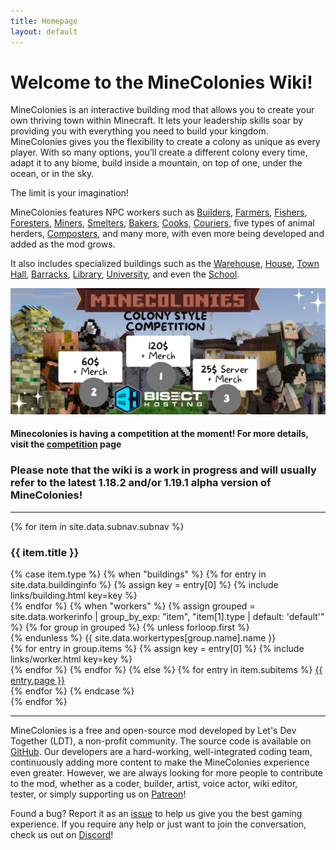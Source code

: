 ```yaml
---
title: Homepage
layout: default
---
```

# Welcome to the MineColonies Wiki!

MineColonies is an interactive building mod that allows you to create your own thriving town within Minecraft. It lets your leadership skills soar by providing you with everything you need to build your kingdom. MineColonies gives you the flexibility to create a colony as unique as every player. With so many options, you’ll create a different colony every time, adapt it to any biome, build inside a mountain, on top of one, under the ocean, or in the sky.

The limit is your imagination!

MineColonies features NPC workers such as [Builders](../../source/workers/builder), [Farmers](../../source/workers/farmer), [Fishers](../../source/workers/fisher), [Foresters](../../source/workers/forester), [Miners](../../source/workers/miner), [Smelters](../../source/workers/smelter), [Bakers](../../source/workers/baker), [Cooks](../../source/workers/cook), [Couriers](../../source/workers/courier), five types of animal herders, [Composters](../../source/workers/composter), and many more, with even more being developed and added as the mod grows.

It also includes specialized buildings such as the [Warehouse](../../source/buildings/warehouse), [House](../../source/buildings/house), [Town Hall](../../source/buildings/townhall), [Barracks](../../source/buildings/barracks), [Library](../../source/buildings/library), [University](../../source/buildings/university), and even the [School](../../source/buildings/school).


[![Minecolonies competition](assets/images/misc/competitionBanner.png)](source/misc/competition)
#### Minecolonies is having a competition at the moment! For more details, visit the [competition](source/misc/competition) page


### Please note that the wiki is a work in progress and will usually refer to the latest 1.18.2 and&#47;or 1.19.1 alpha version of MineColonies!

<hr />

<div class="row">
{% for item in site.data.subnav.subnav %}
    <div class="col-lg col-md-3 col-sm-12 text-center">
        <h3 class="button p-1">{{ item.title }}</h3>
        {% case item.type %}
            {% when "buildings" %}
                {% for entry in site.data.buildinginfo %}
                    {% assign key = entry[0] %}
                    {% include links/building.html key=key %}<br />
                {% endfor %}
            {% when "workers" %}
                {% assign grouped = site.data.workerinfo | group_by_exp: "item", "item[1].type | default: 'default'" %}
                {% for group in grouped %}
                    {% unless forloop.first %}
                        <br/>
                    {% endunless %}
                    <span>{{ site.data.workertypes[group.name].name }}</span><br/>
                    {% for entry in group.items %}
                        {% assign key = entry[0] %}
                        {% include links/worker.html key=key %}<br />
                    {% endfor %}
                {% endfor %}
            {% else %}
                {% for entry in item.subitems %}
                    <a href="{{ entry.url | relative_url }}">{{ entry.page }}</a><br />
                {% endfor %}
        {% endcase %}
    </div>
{% endfor %}
</div>

<hr />

MineColonies is a free and open-source mod developed by Let's Dev Together (LDT), a non-profit community. The source code is available on [GitHub](https://github.com/ldtteam/minecolonies). Our developers are a hard-working, well-integrated coding team, continuously adding more content to make the MineColonies experience even greater. However, we are always looking for more people to contribute to the mod, whether as a coder, builder, artist, voice actor, wiki editor, tester, or simply supporting us on [Patreon](https://www.patreon.com/minecolonies)!

Found a bug? Report it as an [issue](https://github.com/ldtteam/minecolonies/issues/new/choose) to help us give you the best gaming experience. If you require any help or just want to join the conversation, check us out on [Discord](https://discord.minecolonies.com)!

